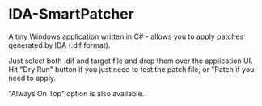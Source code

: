 # IDA-SmartPatcher
A tiny Windows application written in C# - allows you to apply patches generated by IDA (.dif format).

Just select both .dif and target file and drop them over the application UI. Hit "Dry Run" button if you just need to test the patch file, or "Patch if you need to apply.

"Always On Top" option is also available.
